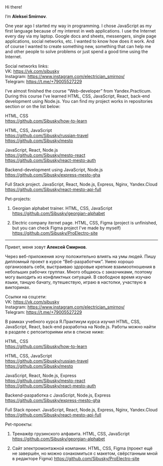 Hi there!

I’m **Aleksei Smirnov**. 

One year ago I started my way in programming. I chose JavaScript as my first language because of my interest in web applications. I use the Internet every day via my laptop. Google docs and sheets, messengers, single page applications, social networks, etc. I wanted to know how does it work. And of course I wanted to create something new, something that can help me and other people to solve problems or just spend a good time using the Internet.

Social networks links:   
VK: https://vk.com/sibusky   
Instagram: https://www.instagram.com/electrician_smirnov/   
Telegram: https://t.me/+79005527229   

I’ve almost finished the course “Web-developer” from Yandex.Practicum. During this course I’ve learned HTML, CSS, JavaScript, React, back-end development using Node.js. You can find my project works in repositories section or on the list below:

HTML, CSS   
https://github.com/Sibusky/how-to-learn

HTML, CSS, JavaScript   
https://github.com/Sibusky/russian-travel   
https://github.com/Sibusky/mesto

JavaScript, React, Node.js   
https://github.com/Sibusky/mesto-react   
https://github.com/Sibusky/react-mesto-auth

Backend-development using JavaScript, Node.js   
https://github.com/Sibusky/express-mesto-gha

Full Stack project. JavaScript, React, Node.js, Express, Nginx, Yandex.Cloud   
https://github.com/Sibusky/react-mesto-api-full    

Pet-projects:

1. Georgian alphabet trainer. HTML, CSS, JavaScript
https://github.com/Sibusky/georgian-alphabet

2. Electric company iternet page. HTML, CSS, Figma (project is unfinished, but you can check Figma project I've made by myself)
https://github.com/Sibusky/ProElectro-site
_______

Привет, меня зовут **Алексей Смирнов**.

Через веб-приложения хочу положительно влиять на умы людей. Пишу дипломный проект в курсе “Веб-разработчик”. Умею хорошо организовать себя, выстраиваю здоровые крепкие взаимоотношения в небольших рабочих группах. Много общаюсь с заказчиками, поэтому могу выходить из конфликтных ситуаций. В свободное время изучаю языки, танцую бачату, путешествую, играю в настолки, участвую в викторинах.

Ссылки на соцсети:   
VK: https://vk.com/sibusky   
Instagram: https://www.instagram.com/electrician_smirnov/   
Telegram: https://t.me/+79005527229   

В рамках учебного курса Я.Практикум курса изучил HTML, CSS, JavaScript, React, back-end разработка на Node.js. Работы можно найти в разделе с репозиториями или в списке ниже:

HTML, CSS   
https://github.com/Sibusky/how-to-learn

HTML, CSS, JavaScript   
https://github.com/Sibusky/russian-travel   
https://github.com/Sibusky/mesto

JavaScript, React, Node.js, Express   
https://github.com/Sibusky/mesto-react   
https://github.com/Sibusky/react-mesto-auth

Backend-разработка с JavaScript, Node.js, Express   
https://github.com/Sibusky/express-mesto-gha

Full Stack проект. JavaScript, React, Node.js, Express, Nginx, Yandex.Cloud   
https://github.com/Sibusky/react-mesto-api-full    

Pet-проекты:

1. Тренажёр грузинского алфавита. HTML, CSS, JavaScript
https://github.com/Sibusky/georgian-alphabet

2. Сайт электромонтажной компании. HTML, CSS, Figma (проект ещё не завершён, но можно ознакомиться с макетом, свёрстанным мной в редакторе Figma)
https://github.com/Sibusky/ProElectro-site
